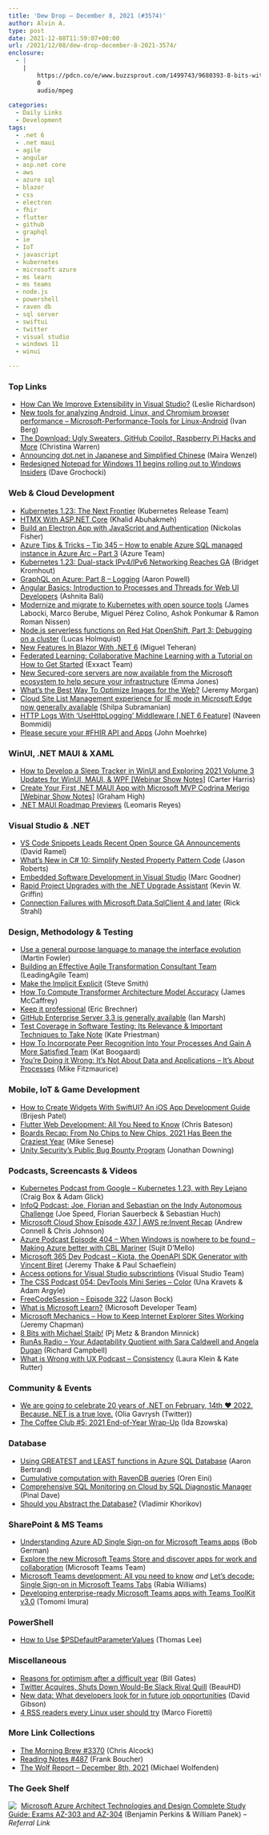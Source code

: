 ```yaml
---
title: 'Dew Drop – December 8, 2021 (#3574)'
author: Alvin A.
type: post
date: 2021-12-08T11:59:07+00:00
url: /2021/12/08/dew-drop-december-8-2021-3574/
enclosure:
  - |
    |
        https://pdcn.co/e/www.buzzsprout.com/1499743/9680393-8-bits-with-michael-staib.mp3
        0
        audio/mpeg
        
categories:
  - Daily Links
  - Development
tags:
  - .net 6
  - .net maui
  - agile
  - angular
  - asp.net core
  - aws
  - azure sql
  - blazor
  - css
  - electron
  - fhir
  - flutter
  - github
  - graphql
  - ie
  - IoT
  - javascript
  - kubernetes
  - microsoft azure
  - ms learn
  - ms teams
  - node.js
  - powershell
  - raven db
  - sql server
  - swiftui
  - twitter
  - visual studio
  - windows 11
  - winui

---
```

### <a name="top"></a>Top Links

  * <a href="https://devblogs.microsoft.com/visualstudio/how-can-we-improve-extensibility-in-visual-studio/?WT.mc_id=DOP-MVP-4025064" target="_blank" rel="noopener">How Can We Improve Extensibility in Visual Studio?</a> (Leslie Richardson)
  * <a href="https://devblogs.microsoft.com/performance-diagnostics/new-tools-for-analyzing-android-linux-and-chromium-browser-performance/?WT.mc_id=DOP-MVP-4025064" target="_blank" rel="noopener">New tools for analyzing Android, Linux, and Chromium browser performance – Microsoft-Performance-Tools for Linux-Android</a> (Ivan Berg)
  * <a href="https://www.youtube.com/watch?v=Crt95qnPbPg" target="_blank" rel="noopener">The Download: Ugly Sweaters, GitHub Copilot, Raspberry Pi Hacks and More</a> (Christina Warren)
  * <a href="https://devblogs.microsoft.com/dotnet/dotnet-website-translation-updates/?WT.mc_id=DOP-MVP-4025064" target="_blank" rel="noopener">Announcing dot.net in Japanese and Simplified Chinese</a> (Maira Wenzel)
  * <a href="https://blogs.windows.com/windows-insider/2021/12/07/redesigned-notepad-for-windows-11-begins-rolling-out-to-windows-insiders/?WT.mc_id=WD-MVP-4025064" target="_blank" rel="noopener">Redesigned Notepad for Windows 11 begins rolling out to Windows Insiders</a> (Dave Grochocki)

### <a name="web"></a>Web & Cloud Development

  * <a href="https://kubernetes.io/blog/2021/12/07/kubernetes-1-23-release-announcement/" target="_blank" rel="noopener">Kubernetes 1.23: The Next Frontier</a> (Kubernetes Release Team)
  * <a href="https://khalidabuhakmeh.com/htmx-with-aspnet-core" target="_blank" rel="noopener">HTMX With ASP.NET Core</a> (Khalid Abuhakmeh)
  * <a href="https://developer.okta.com/blog/2021/12/07/electron-javascript" target="_blank" rel="noopener">Build an Electron App with JavaScript and Authentication</a> (Nickolas Fisher)
  * <a href="https://microsoft.github.io/AzureTipsAndTricks/blog/tip345.html" target="_blank" rel="noopener">Azure Tips & Tricks &#8211; Tip 345 &#8211; How to enable Azure SQL managed instance in Azure Arc &#8211; Part 3</a> (Azure Team)
  * <a href="https://kubernetes.io/blog/2021/12/08/dual-stack-networking-ga/" target="_blank" rel="noopener">Kubernetes 1.23: Dual-stack IPv4/IPv6 Networking Reaches GA</a> (Bridget Kromhout)
  * <a href="https://dev.to/azure/graphql-on-azure-part-8-logging-ngf" target="_blank" rel="noopener">GraphQL on Azure: Part 8 &#8211; Logging</a> (Aaron Powell)
  * <a href="https://www.telerik.com/blogs/angular-basics-introduction-processes-threads-web-ui-developers" target="_blank" rel="noopener">Angular Basics: Introduction to Processes and Threads for Web UI Developers</a> (Ashnita Bali)
  * <a href="https://developers.redhat.com/articles/2021/12/08/modernize-and-migrate-kubernetes-open-source-tools" target="_blank" rel="noopener">Modernize and migrate to Kubernetes with open source tools</a> (James Labocki, Marco Berube, Miguel Pérez Colino, Ashok Ponkumar & Ramon Roman Nissen)
  * <a href="https://developers.redhat.com/articles/2021/12/08/nodejs-serverless-functions-red-hat-openshift-part-3-debugging-cluster" target="_blank" rel="noopener">Node.js serverless functions on Red Hat OpenShift, Part 3: Debugging on a cluster</a> (Lucas Holmquist)
  * <a href="https://www.c-sharpcorner.com/article/new-features-in-blazor-with-net-6/" target="_blank" rel="noopener">New Features In Blazor With .NET 6</a> (Miguel Teheran)
  * <a href="https://www.exxactcorp.com/blog/Deep-Learning/federated-learning-training-models" target="_blank" rel="noopener">Federated Learning: Collaborative Machine Learning with a Tutorial on How to Get Started</a> (Exxact Team)
  * <a href="https://www.microsoft.com/security/blog/2021/12/07/new-secured-core-servers-are-now-available-from-the-microsoft-ecosystem-to-help-secure-your-infrastructure/" target="_blank" rel="noopener">New Secured-core servers are now available from the Microsoft ecosystem to help secure your infrastructure</a> (Emma Jones)
  * <a href="https://dzone.com/articles/whats-the-best-way-to-optimize-images-for-the-web" target="_blank" rel="noopener">What’s the Best Way To Optimize Images for the Web?</a> (Jeremy Morgan)
  * <a href="https://blogs.windows.com/msedgedev/2021/12/07/cloud-site-list-management-experience-for-ie-mode-in-microsoft-edge-now-generally-available/?WT.mc_id=WD-MVP-4025064" target="_blank" rel="noopener">Cloud Site List Management experience for IE mode in Microsoft Edge now generally available</a> (Shilpa Subramanian)
  * <a href="https://www.learmoreseekmore.com/2021/12/dotnet6-http-logs-with-usehttplogging-middleware.html" target="_blank" rel="noopener">HTTP Logs With &#8216;UseHttpLogging&#8217; Middleware [.NET 6 Feature]</a> (Naveen Bommidi)
  * <a href="http://healthcaresecprivacy.blogspot.com/2021/12/please-secure-your-fhir-api.html" target="_blank" rel="noopener">Please secure your #FHIR API and Apps</a> (John Moehrke)

### <a name="silverlight"></a>WinUI, .NET MAUI & XAML

  * <a href="https://www.syncfusion.com/blogs/post/how-to-develop-a-sleep-tracker-in-winui-and-exploring-2021-volume-3-updates-for-winui-maui-wpf-webinar-show-notes.aspx" target="_blank" rel="noopener">How to Develop a Sleep Tracker in WinUI and Exploring 2021 Volume 3 Updates for WinUI, MAUI, & WPF [Webinar Show Notes]</a> (Carter Harris)
  * <a href="https://www.syncfusion.com/blogs/post/create-your-first-net-maui-app-with-microsoft-mvp-codrina-merigo-webinar-show-notes.aspx" target="_blank" rel="noopener">Create Your First .NET MAUI App with Microsoft MVP Codrina Merigo [Webinar Show Notes]</a> (Graham High)
  * <a href="https://askxammy.com/net-maui-roadmap-previews/" target="_blank" rel="noopener">.NET MAUI Roadmap Previews</a> (Leomaris Reyes)

### <a name="dotnet"></a>Visual Studio & .NET

  * <a href="https://visualstudiomagazine.com/articles/2021/12/07/open-source-ga.aspx" target="_blank" rel="noopener">VS Code Snippets Leads Recent Open Source GA Announcements</a> (David Ramel)
  * <a href="http://dontcodetired.com/blog/post/Whats-New-in-C-10-Simplify-Nested-Property-Pattern-Code" target="_blank" rel="noopener">What’s New in C# 10: Simplify Nested Property Pattern Code</a> (Jason Roberts)
  * <a href="https://techcommunity.microsoft.com/t5/internet-of-things-blog/embedded-software-development-in-visual-studio/ba-p/3032021?WT.mc_id=DOP-MVP-4025064" target="_blank" rel="noopener">Embedded Software Development in Visual Studio</a> (Marc Goodner)
  * <a href="https://consultwithgriff.com/rapid-project-upgrades-with-dotnet-upgrade-assistant/" target="_blank" rel="noopener">Rapid Project Upgrades with the .NET Upgrade Assistant</a> (Kevin W. Griffin)
  * <a href="https://weblog.west-wind.com/posts/2021/Dec/07/Connection-Failures-with-MicrosoftDataSqlClient-4-and-later" target="_blank" rel="noopener">Connection Failures with Microsoft.Data.SqlClient 4 and later</a> (Rick Strahl)

### <a name="design"></a>Design, Methodology & Testing

  * <a href="https://martinfowler.com/articles/cant-buy-integration.html#UseAGeneralPurposeLanguageToManageTheInterfaceEvolution" target="_blank" rel="noopener">Use a general purpose language to manage the interface evolution</a> (Martin Fowler)
  * <a href="https://www.leadingagile.com/2021/12/building-an-effective-agile-transformation-consultant-team/?utm_source=Building%20an%20Effective%20Agile%20Transformation%20Consultant%20Team&utm_medium=RSS&utm_campaign=RSS%20Reader" target="_blank" rel="noopener">Building an Effective Agile Transformation Consultant Team</a> (LeadingAgile Team)
  * <a href="https://ardalis.com/make-implicit-explicit/" target="_blank" rel="noopener">Make the Implicit Explicit</a> (Steve Smith)
  * <a href="https://visualstudiomagazine.com/articles/2021/12/07/compute-ta-model-accuracy.aspx" target="_blank" rel="noopener">How To Compute Transformer Architecture Model Accuracy</a> (James McCaffrey)
  * <a href="https://imwrightshardcode.com/2021/12/keep-it-professional/" target="_blank" rel="noopener">Keep it professional</a> (Eric Brechner)
  * <a href="https://github.blog/2021-12-07-github-enterprise-server-3-3-is-generally-available/" target="_blank" rel="noopener">GitHub Enterprise Server 3.3 is generally available</a> (Ian Marsh)
  * <a href="https://stackify.com/test-coverage-in-software-testing-its-relevance-important-techniques-to-take-note/" target="_blank" rel="noopener">Test Coverage in Software Testing: Its Relevance & Important Techniques to Take Note</a> (Kate Priestman)
  * <a href="https://blog.trello.com/how-to-incorporate-peer-recognition" target="_blank" rel="noopener">How To Incorporate Peer Recognition Into Your Processes And Gain A More Satisfied Team</a> (Kat Boogaard)
  * <a href="https://www.infoq.com/articles/data-application-process/?utm_campaign=infoq_content&utm_source=infoq&utm_medium=feed&utm_term=global" target="_blank" rel="noopener">You’re Doing it Wrong: It’s Not About Data and Applications – It’s About Processes</a> (Mike Fitzmaurice)

### <a name="mobile"></a>Mobile, IoT & Game Development

  * <a href="https://dzone.com/articles/how-to-create-widgets-with-swiftui-an-ios-app-deve" target="_blank" rel="noopener">How to Create Widgets With SwiftUI? An iOS App Development Guide</a> (Brijesh Patel)
  * <a href="https://dzone.com/articles/flutter-web-development-all-you-need-to-know" target="_blank" rel="noopener">Flutter Web Development: All You Need to Know</a> (Chris Bateson)
  * <a href="https://makezine.com/2021/12/07/boards-recap-2021/" target="_blank" rel="noopener">Boards Recap: From No Chips to New Chips, 2021 Has Been the Craziest Year</a> (Mike Senese)
  * <a href="https://blog.unity.com/technology/public-bug-bounty-program" target="_blank" rel="noopener">Unity Security’s Public Bug Bounty Program</a> (Jonathan Downing)

### <a name="podcasts"></a>Podcasts, Screencasts & Videos

  * <a href="https://kubernetespodcast.com/episode/167-kubernetes-1.23/" target="_blank" rel="noopener">Kubernetes Podcast from Google &#8211; Kubernetes 1.23, with Rey Lejano</a> (Craig Box & Adam Glick)
  * <a href="https://www.infoq.com/podcasts/indy-autonomous-challenge-TUM/" target="_blank" rel="noopener">InfoQ Podcast: Joe, Florian and Sebastian on the Indy Autonomous Challenge</a> (Joe Speed, Florian Sauerbeck & Sebastian Huch)
  * <a href="https://www.microsoftcloudshow.com/podcast/Episodes/437-aws-reinvent-recap/" target="_blank" rel="noopener">Microsoft Cloud Show Episode 437 | AWS re:Invent Recap</a> (Andrew Connell & Chris Johnson)
  * <a href="http://azpodcast.azurewebsites.net/post/Episode-404-When-Windows-is-nowhere-to-be-found-Making-Azure-better-with-CBL-Mariner" target="_blank" rel="noopener">Azure Podcast Episode 404 &#8211; When Windows is nowhere to be found &#8211; Making Azure better with CBL Mariner</a> (Sujit D&#8217;Mello)
  * <a href="https://www.m365devpodcast.com/e/kiota-the-openapi-sdk-generator-with-vincent-biret/" target="_blank" rel="noopener">Microsoft 365 Dev Podcast &#8211; Kiota, the OpenAPI SDK Generator with Vincent Biret</a> (Jeremy Thake & Paul Schaeflein)
  * <a href="http://www.youtube.com/watch?v=xmtdSFSKz7c" target="_blank" rel="noopener">Access options for Visual Studio subscriptions</a> (Visual Studio Team)
  * <a href="http://thecsspodcast.googledevelopers.libsynpro.com/054-devtools-mini-series-color" target="_blank" rel="noopener">The CSS Podcast 054: DevTools Mini Series &#8211; Color</a> (Una Kravets & Adam Argyle)
  * <a href="http://www.youtube.com/watch?v=Bm-3SpEVZQM" target="_blank" rel="noopener">FreeCodeSession &#8211; Episode 322</a> (Jason Bock)
  * <a href="http://www.youtube.com/watch?v=PPuCITD54HA" target="_blank" rel="noopener">What is Microsoft Learn?</a> (Microsoft Developer Team)
  * <a href="http://www.youtube.com/watch?v=p3FyGvsNKC8" target="_blank" rel="noopener">Microsoft Mechanics &#8211; How to Keep Internet Explorer Sites Working</a> (Jeremy Chapman)
  * <a href="https://pdcn.co/e/www.buzzsprout.com/1499743/9680393-8-bits-with-michael-staib.mp3" target="_blank" rel="noopener">8 Bits with Michael Staib!</a> (Pj Metz & Brandon Minnick)
  * <a href="https://runasradio.com/Shows/Show/805" target="_blank" rel="noopener">RunAs Radio &#8211; Your Adaptability Quotient with Sara Caldwell and Angela Dugan</a> (Richard Campbell)
  * <a href="https://wiwwux.libsyn.com/consistency" target="_blank" rel="noopener">What is Wrong with UX Podcast &#8211; Consistency</a> (Laura Klein & Kate Rutter)

### <a name="events"></a>Community & Events

  * <a href="https://twitter.com/oliagavrysh/status/1468289479228084225?s=27" target="_blank" rel="noopener">We are going to celebrate 20 years of .NET on February, 14th ❤️ 2022. Because. NET is a true love.</a> (Olia Gavrysh (Twitter))
  * <a href="https://blog.jetbrains.com/idea/2021/12/the-coffee-club-5-2021-end-of-year-wrap-up/" target="_blank" rel="noopener">The Coffee Club #5: 2021 End-of-Year Wrap-Up</a> (Ida Bzowska)

### <a name="sql"></a>Database

  * <a href="https://www.mssqltips.com/sqlservertip/7064/azure-sql-database-greatest-least-functions/" target="_blank" rel="noopener">Using GREATEST and LEAST functions in Azure SQL Database</a> (Aaron Bertrand)
  * <a href="https://ayende.com/blog/195553-B/cumulative-computation-with-ravendb-queries?Key=a8c8b480-fd8e-4a3e-ba5a-56dd96acaca9" target="_blank" rel="noopener">Cumulative computation with RavenDB queries</a> (Oren Eini)
  * <a href="https://blog.sqlauthority.com/2021/12/08/comprehensive-sql-monitoring-on-cloud-by-sql-diagnostic-manager/?utm_source=rss&utm_medium=rss&utm_campaign=comprehensive-sql-monitoring-on-cloud-by-sql-diagnostic-manager" target="_blank" rel="noopener">Comprehensive SQL Monitoring on Cloud by SQL Diagnostic Manager</a> (Pinal Dave)
  * <a href="https://enterprisecraftsmanship.com/posts/should-you-abstract-database/" target="_blank" rel="noopener">Should you Abstract the Database?</a> (Vladimir Khorikov)

### <a name="sp"></a>SharePoint & MS Teams

  * <a href="https://devblogs.microsoft.com/microsoft365dev/understanding-azure-ad-single-sign-on-for-microsoft-teams-apps/?WT.mc_id=DOP-MVP-4025064" target="_blank" rel="noopener">Understanding Azure AD Single Sign-on for Microsoft Teams apps</a> (Bob German)
  * <a href="https://techcommunity.microsoft.com/t5/microsoft-teams-blog/explore-the-new-microsoft-teams-store-and-discover-apps-for-work/ba-p/3031874?WT.mc_id=DOP-MVP-4025064" target="_blank" rel="noopener">Explore the new Microsoft Teams Store and discover apps for work and collaboration</a> (Microsoft Teams Team)
  * <a href="https://devblogs.microsoft.com/microsoft365dev/microsoft-teams-development-all-you-need-to-know/?WT.mc_id=DOP-MVP-4025064" target="_blank" rel="noopener">Microsoft Teams development: All you need to know</a> _and_ <a href="https://devblogs.microsoft.com/microsoft365dev/lets-decode-single-sign-on-sso-in-microsoft-teams-tabs/?WT.mc_id=DOP-MVP-4025064" target="_blank" rel="noopener">Let’s decode: Single Sign-on in Microsoft Teams Tabs</a> (Rabia Williams)
  * <a href="https://devblogs.microsoft.com/microsoft365dev/developing-enterprise-ready-microsoft-teams-apps-with-teams-toolkit-v3-0/?WT.mc_id=DOP-MVP-4025064" target="_blank" rel="noopener">Developing enterprise-ready Microsoft Teams apps with Teams ToolKit v3.0</a> (Tomomi Imura)

### <a name="ps"></a>PowerShell

  * <a href="https://devblogs.microsoft.com/powershell-community/how-to-use-psdefaultparametervalues/?WT.mc_id=DOP-MVP-4025064" target="_blank" rel="noopener">How to Use $PSDefaultParameterValues</a> (Thomas Lee)

### <a name="misc"></a>Miscellaneous

  * <a href="https://www.gatesnotes.com/About-Bill-Gates/Year-in-Review-2021" target="_blank" rel="noopener">Reasons for optimism after a difficult year</a> (Bill Gates)
  * <a href="https://tech.slashdot.org/story/21/12/07/2143251/twitter-acquires-shuts-down-would-be-slack-rival-quill?utm_source=rss1.0mainlinkanon&utm_medium=feed" target="_blank" rel="noopener">Twitter Acquires, Shuts Down Would-Be Slack Rival Quill</a> (BeauHD)
  * <a href="https://stackoverflow.blog/2021/12/07/new-data-what-developers-look-for-in-future-job-opportunities/" target="_blank" rel="noopener">New data: What developers look for in future job opportunities</a> (David Gibson)
  * <a href="https://www.techrepublic.com/article/rss-readers-linux-users/#ftag=RSS56d97e7" target="_blank" rel="noopener">4 RSS readers every Linux user should try</a> (Marco Fioretti)

### <a name="links"></a>More Link Collections

  * <a href="https://blog.cwa.me.uk/2021/12/08/the-morning-brew-3370/" target="_blank" rel="noopener">The Morning Brew #3370</a> (Chris Alcock)
  * <a href="http://www.frankysnotes.com/2021/12/reading-notes-487.html" target="_blank" rel="noopener">Reading Notes #487</a> (Frank Boucher)
  * <a href="https://michael-wolfenden.github.io/2021/12/08/december-8th-2021/" target="_blank" rel="noopener">The Wolf Report &#8211; December 8th, 2021</a> (Michael Wolfenden)

### <a name="shelf"></a>The Geek Shelf

<a href="https://www.amazon.com/dp/1119559537/?tag=amavin-20" target="_blank" rel="noopener"><img decoding="async" style="margin: 0px 5px 0px 0px; border: 0px currentcolor; float: left; display: inline; background-image: none;" src="https://m.media-amazon.com/images/I/51iWHBEAggL._SS135_.jpg" align="left" border="0" /></a> <a href="https://www.amazon.com/dp/1119559537/?tag=amavin-20" target="_blank" rel="noopener">Microsoft Azure Architect Technologies and Design Complete Study Guide: Exams AZ-303 and AZ-304</a> (Benjamin Perkins & William Panek) _&#8211; Referral Link_